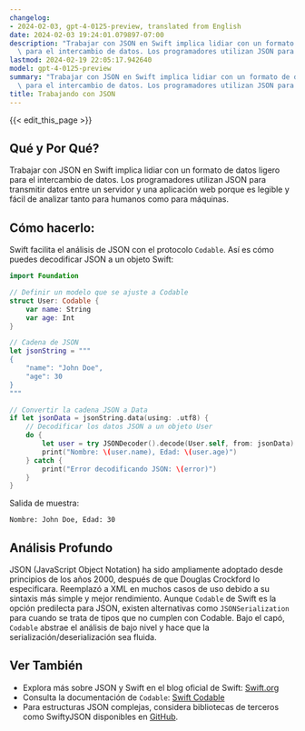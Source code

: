 ```yaml
---
changelog:
- 2024-02-03, gpt-4-0125-preview, translated from English
date: 2024-02-03 19:24:01.079897-07:00
description: "Trabajar con JSON en Swift implica lidiar con un formato de datos ligero\
  \ para el intercambio de datos. Los programadores utilizan JSON para transmitir\u2026"
lastmod: 2024-02-19 22:05:17.942640
model: gpt-4-0125-preview
summary: "Trabajar con JSON en Swift implica lidiar con un formato de datos ligero\
  \ para el intercambio de datos. Los programadores utilizan JSON para transmitir\u2026"
title: Trabajando con JSON
---
```


{{< edit_this_page >}}

## Qué y Por Qué?

Trabajar con JSON en Swift implica lidiar con un formato de datos ligero para el intercambio de datos. Los programadores utilizan JSON para transmitir datos entre un servidor y una aplicación web porque es legible y fácil de analizar tanto para humanos como para máquinas.

## Cómo hacerlo:

Swift facilita el análisis de JSON con el protocolo `Codable`. Así es cómo puedes decodificar JSON a un objeto Swift:

```Swift
import Foundation

// Definir un modelo que se ajuste a Codable
struct User: Codable {
    var name: String
    var age: Int
}

// Cadena de JSON
let jsonString = """
{
    "name": "John Doe",
    "age": 30
}
"""

// Convertir la cadena JSON a Data
if let jsonData = jsonString.data(using: .utf8) {
    // Decodificar los datos JSON a un objeto User
    do {
        let user = try JSONDecoder().decode(User.self, from: jsonData)
        print("Nombre: \(user.name), Edad: \(user.age)")
    } catch {
        print("Error decodificando JSON: \(error)")
    }
}
```

Salida de muestra:
```
Nombre: John Doe, Edad: 30
```

## Análisis Profundo

JSON (JavaScript Object Notation) ha sido ampliamente adoptado desde principios de los años 2000, después de que Douglas Crockford lo especificara. Reemplazó a XML en muchos casos de uso debido a su sintaxis más simple y mejor rendimiento. Aunque `Codable` de Swift es la opción predilecta para JSON, existen alternativas como `JSONSerialization` para cuando se trata de tipos que no cumplen con Codable. Bajo el capó, `Codable` abstrae el análisis de bajo nivel y hace que la serialización/deserialización sea fluida.

## Ver También

- Explora más sobre JSON y Swift en el blog oficial de Swift: [Swift.org](https://swift.org/blog/)
- Consulta la documentación de `Codable`: [Swift Codable](https://developer.apple.com/documentation/swift/codable)
- Para estructuras JSON complejas, considera bibliotecas de terceros como SwiftyJSON disponibles en [GitHub](https://github.com/SwiftyJSON/SwiftyJSON).
